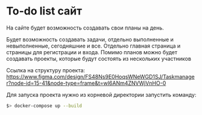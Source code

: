 # To-do list сайт
На сайте будет возможность создавать свои планы на день.

Будет возможность создавать задачи, отдельно выполненные и невыполненные, сегодняшние и все. Отдельно главная страница и страницы для регистрации и входа.
Помимо планов можно будет создавать проекты, которые будут состоять из нескольких участников

Ссылка на структуру проекта:
https://www.figma.com/design/FS48Ns9E0HoqsWNeWGD1SJ/Taskmanager?node-id=15-41&node-type=frame&t=wI6ANm4ZNVWjVnHO-0

Для запуска проекта нужно из корневой директории запустить команду:
```bash
$> docker-compose up --build
```